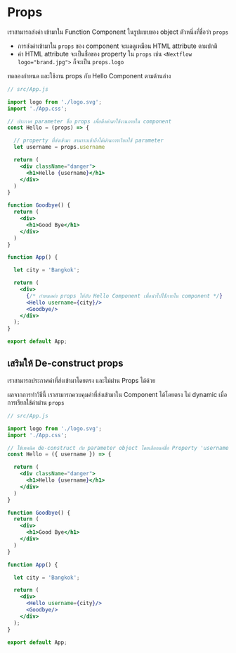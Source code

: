 
# Props

เราสามารถส่งค่า เข้ามาใน Function Component ในรูปแบบของ object ตัวหนึ่งที่ชื่อว่า `props` 

- การส่งค่าเข้ามาใน `props` ของ component จะแลดูเหมือน HTML attribute ตามปกติ
- ค่า HTML attribute จะเป็นชื่อของ property ใน `props` เช่น `<Nextflow logo="brand.jpg">` ก็จะเป็น `props.logo` 

ทดลองกำหนด และใช้งาน props กับ Hello Component ตามด้านล่าง

```jsx
// src/App.js

import logo from './logo.svg';
import './App.css';

// ประกาศ parameter ชื่อ props เพื่อดึงค่ามาใช้งานภายใน component
const Hello = (props) => {

  // property ที่ส่งเข้ามา สามารถเข้าถึงได้ผ่านการเรียกใช้ parameter
  let username = props.username

  return (
    <div className="danger">
      <h1>Hello {username}</h1>
    </div>
  )
}

function Goodbye() {
  return (
    <div>
      <h1>Good Bye</h1>
    </div>
  )
}

function App() {

  let city = 'Bangkok';

  return (
    <div>
      {/* กำหนดค่า props ให้กับ Hello Component เพื่อนำไปใช้้ภายใน component */}
      <Hello username={city}/>
      <Goodbye/>
    </div>
  );
}

export default App;

```




## เสริมให้ De-construct props

เราสามารถประกาศค่าที่ส่งเข้ามาโดยตรง และไม่ผ่าน Props ได้ด้วย 

ผลจากการทำวิธีนี้ เราสามารถควบคุมค่าที่ส่งเข้ามาใน Component ได้โดยตรง ไม่ dynamic เมื่อการเรียกใช้ค่าผ่าน `props`

```jsx
// src/App.js

import logo from './logo.svg';
import './App.css';

// ใช้เทคนิค de-construct กับ parameter object โดยเลือกแค่ชื่อ Property 'username' มาใช้งาน
const Hello = ({ username }) => {

  return (
    <div className="danger">
      <h1>Hello {username}</h1>
    </div>
  )
}

function Goodbye() {
  return (
    <div>
      <h1>Good Bye</h1>
    </div>
  )
}

function App() {

  let city = 'Bangkok';

  return (
    <div>
      <Hello username={city}/>
      <Goodbye/>
    </div>
  );
}

export default App;

```


